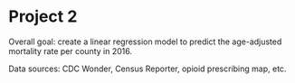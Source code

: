 # Project 2

Overall goal: create a linear regression model to predict the age-adjusted mortality rate per county in 2016.

Data sources: CDC Wonder, Census Reporter, opioid prescribing map, etc.
